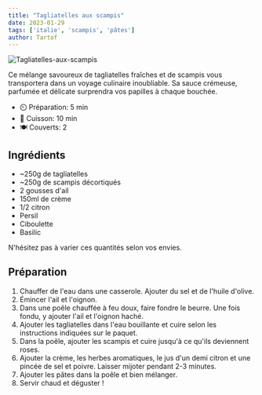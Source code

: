 ```yaml
---
title: "Tagliatelles aux scampis"
date: 2023-01-29
tags: ['italie', 'scampis', 'pâtes']
author: Tartof
---
```


![Tagliatelles-aux-scampis](/pix/tagliatelles-aux-scampis.webp)

Ce mélange savoureux de tagliatelles fraîches et de scampis vous transportera dans un voyage culinaire inoubliable. Sa sauce crémeuse, parfumée et délicate surprendra vos papilles à chaque bouchée. 

- ⏲️ Préparation: 5 min
- 🍳 Cuisson: 10 min
- 🍽️ Couverts: 2

## Ingrédients

- ~250g de tagliatelles
- ~250g de scampis décortiqués
- 2 gousses d'ail
- 150ml de crème
- 1/2 citron
- Persil
- Ciboulette
- Basilic

N'hésitez pas à varier ces quantités selon vos envies.

## Préparation

1. Chauffer de l'eau dans une casserole. Ajouter du sel et de l'huile d'olive.
2. Émincer l'ail et l'oignon. 
3. Dans une poêle chauffée à feu doux, faire fondre le beurre. Une fois fondu, y ajouter l'ail et l'oignon haché.
4. Ajouter les tagliatelles dans l'eau bouillante et cuire selon les instructions indiquées sur le paquet.
5. Dans la poêle, ajouter les scampis et cuire jusqu'à ce qu'ils deviennent roses.
6. Ajouter la crème, les herbes aromatiques, le jus d'un demi citron et une pincée de sel et poivre. Laisser mijoter pendant 2-3 minutes.
7. Ajouter les pâtes dans la poêle et bien mélanger.
8. Servir chaud et déguster !

